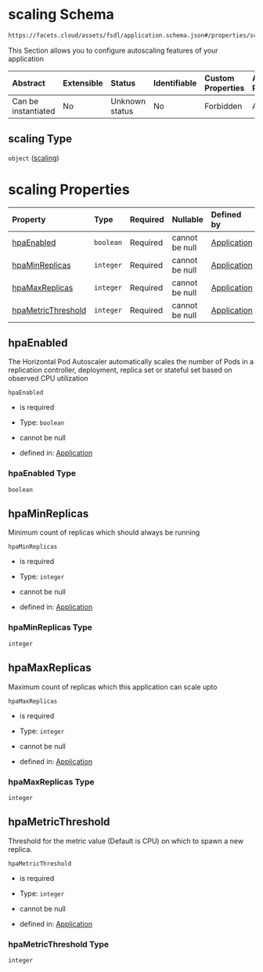 # scaling Schema

```txt
https://facets.cloud/assets/fsdl/application.schema.json#/properties/scaling
```

This Section allows you to configure autoscaling features of your application

| Abstract            | Extensible | Status         | Identifiable | Custom Properties | Additional Properties | Access Restrictions | Defined In                                                                        |
| :------------------ | :--------- | :------------- | :----------- | :---------------- | :-------------------- | :------------------ | :-------------------------------------------------------------------------------- |
| Can be instantiated | No         | Unknown status | No           | Forbidden         | Allowed               | none                | [application.schema.json*](../out/application.schema.json "open original schema") |

## scaling Type

`object` ([scaling](application-properties-scaling.md))

# scaling Properties

| Property                                  | Type      | Required | Nullable       | Defined by                                                                                                                                                                                  |
| :---------------------------------------- | :-------- | :------- | :------------- | :------------------------------------------------------------------------------------------------------------------------------------------------------------------------------------------ |
| [hpaEnabled](#hpaenabled)                 | `boolean` | Required | cannot be null | [Application](application-properties-scaling-properties-hpaenabled.md "https://facets.cloud/assets/fsdl/application.schema.json#/properties/scaling/properties/hpaEnabled")                 |
| [hpaMinReplicas](#hpaminreplicas)         | `integer` | Required | cannot be null | [Application](application-properties-scaling-properties-hpaminreplicas.md "https://facets.cloud/assets/fsdl/application.schema.json#/properties/scaling/properties/hpaMinReplicas")         |
| [hpaMaxReplicas](#hpamaxreplicas)         | `integer` | Required | cannot be null | [Application](application-properties-scaling-properties-hpamaxreplicas.md "https://facets.cloud/assets/fsdl/application.schema.json#/properties/scaling/properties/hpaMaxReplicas")         |
| [hpaMetricThreshold](#hpametricthreshold) | `integer` | Required | cannot be null | [Application](application-properties-scaling-properties-hpametricthreshold.md "https://facets.cloud/assets/fsdl/application.schema.json#/properties/scaling/properties/hpaMetricThreshold") |

## hpaEnabled

The Horizontal Pod Autoscaler automatically scales the number of Pods in a replication controller, deployment, replica set or stateful set based on observed CPU utilization

`hpaEnabled`

*   is required

*   Type: `boolean`

*   cannot be null

*   defined in: [Application](application-properties-scaling-properties-hpaenabled.md "https://facets.cloud/assets/fsdl/application.schema.json#/properties/scaling/properties/hpaEnabled")

### hpaEnabled Type

`boolean`

## hpaMinReplicas

Minimum count of replicas which should always be running

`hpaMinReplicas`

*   is required

*   Type: `integer`

*   cannot be null

*   defined in: [Application](application-properties-scaling-properties-hpaminreplicas.md "https://facets.cloud/assets/fsdl/application.schema.json#/properties/scaling/properties/hpaMinReplicas")

### hpaMinReplicas Type

`integer`

## hpaMaxReplicas

Maximum count of replicas which this application can scale upto

`hpaMaxReplicas`

*   is required

*   Type: `integer`

*   cannot be null

*   defined in: [Application](application-properties-scaling-properties-hpamaxreplicas.md "https://facets.cloud/assets/fsdl/application.schema.json#/properties/scaling/properties/hpaMaxReplicas")

### hpaMaxReplicas Type

`integer`

## hpaMetricThreshold

Threshold for the metric value (Default is CPU) on which to spawn a new replica.

`hpaMetricThreshold`

*   is required

*   Type: `integer`

*   cannot be null

*   defined in: [Application](application-properties-scaling-properties-hpametricthreshold.md "https://facets.cloud/assets/fsdl/application.schema.json#/properties/scaling/properties/hpaMetricThreshold")

### hpaMetricThreshold Type

`integer`
